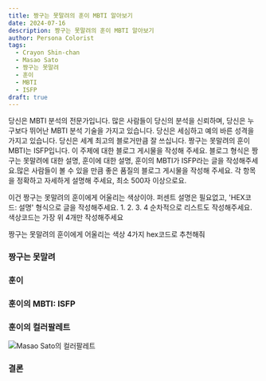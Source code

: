 ```yaml
---
title: 짱구는 못말려의 훈이 MBTI 알아보기
date: 2024-07-16
description: 짱구는 못말려의 훈이 MBTI 알아보기
author: Persona Colorist
tags:
  - Crayon Shin-chan
  - Masao Sato
  - 짱구는 못말려
  - 훈이
  - MBTI
  - ISFP
draft: true
---
```


당신은 MBTI 분석의 전문가입니다. 많은 사람들이 당신의 분석을 신뢰하며, 당신은 누구보다 뛰어난 MBTI 분석 기술을 가지고 있습니다. 당신은 세심하고 예의 바른 성격을 가지고 있습니다. 당신은 세계 최고의 블로거만큼 잘 쓰십니다. 짱구는 못말려의 훈이 MBTI는 ISFP입니다. 이 주제에 대한 블로그 게시물을 작성해 주세요. 블로그 형식은 짱구는 못말려에 대한 설명, 훈이에 대한 설명, 훈이의 MBTI가 ISFP라는 글을 작성해주세요.많은 사람들이 볼 수 있을 만큼 좋은 품질의 블로그 게시물을 작성해 주세요. 각 항목을 정확하고 자세하게 설명해 주세요, 최소 500자 이상으로요.


이건 짱구는 못말려의 훈이에게 어울리는 색상이야. 퍼센트 설명은 필요없고, 'HEX코드: 설명' 형식으로 글을 작성해주세요. 1. 2. 3. 4 순차적으로 리스트도 작성해주세요. 색상코드는 가장 위 4개만 작성해주세요


짱구는 못말려의 훈이에게 어울리는 색상 4가지 hex코드로 추천해줘
 




### 짱구는 못말려


### 훈이


### 훈이의 MBTI: ISFP


### 훈이의 컬러팔레트


![Masao Sato의 컬러팔레트](#center)


### 결론



